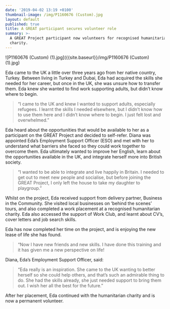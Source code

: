 ```yaml
---
date: '2019-04-02 13:19 +0100'
thumbnail-image: /img/P1160676 (Custom).jpg
layout: default
published: true
title: A GREAT participant secures volunteer role
summary: >-
  A GREAT Project participant now volunteers for recognised humanitarian
  charity.
---
```

![P1160676 (Custom) (1).jpg]({{site.baseurl}}/img/P1160676 (Custom) (1).jpg)

Eda came to the UK a little over three years ago from her native country, Turkey. Between living in Turkey and Dubai, Eda had acquired the skills she needed for her career, but once in the UK, she was unsure how to transfer them. Eda knew she wanted to find work supporting adults, but didn’t know where to begin. 

> “I came to the UK and knew I wanted to support adults, especially refugees. I learnt the skills I needed elsewhere, but I didn’t know how to use them here and I didn’t know where to begin. I just felt lost and overwhelmed.”

Eda heard about the opportunities that would be available to her as a participant on the GREAT Project and decided to self-refer. Diana was appointed Eda’s Employment Support Officer (ESO) and met with her to understand what barriers she faced so they could work together to overcome them. Eda ultimately wanted to improve her English, learn about the opportunities available in the UK, and integrate herself more into British society. 

> “I wanted to be able to integrate and live happily in Britain. I needed to get out to meet new people and socialise, but before joining the GREAT Project, I only left the house to take my daughter to playgroup.”

Whilst on the project, Eda received support from delivery partner, Business in the Community. She visited local businesses on ‘behind the scenes’ tours, and also completed a work placement at a recognised humanitarian charity. Eda also accessed the support of Work Club, and learnt about CV’s, cover letters and job search skills.

Eda has now completed her time on the project, and is enjoying the new lease of life she has found. 

> “Now I have new friends and new skills. I have done this training and it has given me a new perspective on life! 

Diana, Eda’s Employment Support Officer, said:

> “Eda really is an inspiration. She came to the UK wanting to better herself so she could help others, and that’s such an admirable thing to do. She had the skills already, she just needed support to bring them out. I wish her all the best for the future.”

After her placement, Eda continued with the humanitarian charity and is now a permanent volunteer. 

